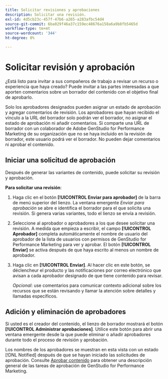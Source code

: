 ```yaml
---
title: Solicitar revisiones y aprobaciones
description: Solicitar una revisión.
exl-id: 4d5cb23c-457f-47b6-a265-a283afbc54d4
source-git-commit: 6ba029f46a37c159ec48676a158a6a9b8fb5465d
workflow-type: tm+mt
source-wordcount: '344'
ht-degree: 0%

---
```


# Solicitar revisión y aprobación

¿Está listo para invitar a sus compañeros de trabajo a revisar un recurso o experiencia que haya creado? Puede invitar a las partes interesadas a que aporten comentarios sobre un borrador del contenido con el objetivo final de aprobarlo.

Solo los aprobadores designados pueden asignar un estado de aprobación y agregar comentarios de revisión. Los aprobadores que hayan recibido el vínculo a la URL del borrador solo podrán ver el borrador, no asignar el estado de aprobación ni añadir comentarios. Si comparte una URL de borrador con un colaborador de Adobe GenStudio for Performance Marketing de su organización que no se haya incluido en la revisión de borrador, este usuario podrá ver el borrador. No pueden dejar comentarios ni aprobar el contenido.

## Iniciar una solicitud de aprobación

Después de generar las variantes de contenido, puede solicitar su revisión y aprobación.

**Para solicitar una revisión**:

1. Haga clic en el botón **[!UICONTROL Enviar para aprobador]** de la barra de menú superior del lienzo. La ventana emergente _Enviar para aprobación_ se abre e identifica el borrador para el que solicita una revisión. Si genera varias variantes, todo el lienzo se envía a revisión.

1. Seleccione al aprobador o aprobadores a los que desee solicitar una revisión. A medida que empieza a escribir, el campo **[!UICONTROL Aprobador]** completa automáticamente el nombre de usuario del aprobador de la lista de usuarios con permisos de GenStudio for Performance Marketing para ver y aprobar. El botón **[!UICONTROL Enviar]** se activa después de que haya escrito al menos un nombre de aprobador.

1. Haga clic en **[!UICONTROL Enviar]**. Al hacer clic en este botón, se déclencheur el producto y las notificaciones por correo electrónico que avisan a cada aprobador designado de que tiene contenido para revisar.

   _Opcional_: use comentarios para comunicar contexto adicional sobre los recursos que se están revisando y llamar la atención sobre detalles y llamadas específicos.

## Adición y eliminación de aprobadores

Si usted es el creador del contenido, el lienzo de borrador mostrará el botón **[!UICONTROL Administrar aprobaciones]**. Utilice este botón para abrir una ventana emergente desde la que puede eliminar o añadir aprobadores durante todo el proceso de revisión y aprobación.

Los nombres de los aprobadores se muestran en esta vista con un estado [!DNL Notified] después de que se hayan iniciado las solicitudes de aprobación. Consulte [Aprobar contenido](./approve-content.md) para obtener una descripción general de las tareas de aprobación de GenStudio for Performance Marketing.
